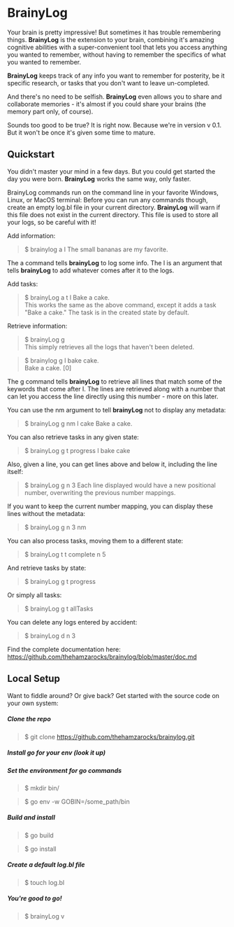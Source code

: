 # BrainyLog

Your brain is pretty impressive! But sometimes it has trouble remembering things. **BrainyLog** is the extension to your brain, combining it's amazing cognitive abilities with a super-convenient tool that lets you access anything you wanted to remember, without having to remember the specifics of what you wanted to remember.  

**BrainyLog** keeps track of any info you want to remember for posterity, be it specific research, or tasks that you don't want to leave un-completed.  

And there's no need to be selfish. **BrainyLog** even allows you to share and collaborate memories - it's almost if you could share your brains (the memory part only, of course).  

Sounds too good to be true? It is right now. Because we're in version v 0.1. But it won't be once it's given some time to mature.

## Quickstart

You didn't master your mind in a few days. But you could get started the day you were born. **BrainyLog** works the same way, only faster.  

BrainyLog commands run on the command line in your favorite Windows, Linux, or MacOS terminal:
Before you can run any commands though, create an empty log.bl file in your current directory. **BrainyLog** will warn if this file does not exist in the current directory. This file is used to store all your logs, so be careful with it!

Add information:
> $ brainylog a l The small bananas are my favorite. 

The a command tells **brainyLog** to log some info. The l is an argument that tells **brainyLog** to add whatever comes after it to the logs.

Add tasks:
>$ brainyLog a t l Bake a cake.  
This works the same as the above command, except it adds a task "Bake a cake." The task is in the created state by default.

Retrieve information:

>$ brainyLog g  
This simply retrieves all the logs that haven't been deleted.

>$ brainylog g l bake cake.  
> Bake a cake. [0]

The g command tells **brainyLog** to retrieve all lines that match some of the keywords that come after l.
The lines are retrieved along with a number that can let you access the line directly using this number - more on this later.

You can use the nm argument to tell **brainyLog** not to display any metadata:
>$ brainyLog g nm l cake
>Bake a cake.

You can also retrieve tasks in any given state:
>$ brainyLog g t progress l bake cake

Also, given a line, you can get lines above and below it, including the line itself:

>$ brainyLog g n 3 
Each line displayed would have a new positional number, overwriting the previous number mappings.

If you want to keep the current number mapping, you can display these lines without the metadata:
>$ brainyLog g n 3 nm

You can also process tasks, moving them to a different state:
>$ brainyLog t t complete n 5

And retrieve tasks by state:
>$ brainyLog g t progress

Or simply all tasks:
>$ brainyLog g t allTasks

You can delete any logs entered by accident:
>$ brainyLog d n 3

Find the complete documentation here:  
https://github.com/thehamzarocks/brainylog/blob/master/doc.md  


## Local Setup

Want to fiddle around? Or give back? Get started with the source code on your own system:

##### Clone the repo
>$ git clone https://github.com/thehamzarocks/brainylog.git

##### Install go for your env (look it up)

##### Set the environment for go commands
>$ mkdir bin/

>$ go env -w GOBIN=/some_path/bin

##### Build and install
>$ go build

>$ go install

##### Create a default log.bl file
>$ touch log.bl

##### You're good to go!
>$ brainyLog v


